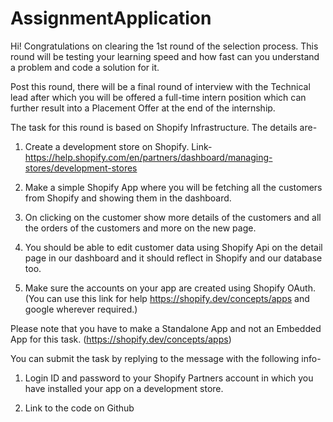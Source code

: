 # AssignmentApplication
Hi! Congratulations on clearing the 1st round of the selection process. This round will be testing your learning speed and how fast can you understand a problem and code a solution for it.	

Post this round, there will be a final round of interview with the Technical lead after which you will be offered a full-time intern position which can further result into a Placement Offer at the end of the internship.

The task for this round is based on Shopify Infrastructure. The details are-

1. Create a development store on Shopify. Link- https://help.shopify.com/en/partners/dashboard/managing-stores/development-stores

2. Make a simple Shopify App where you will be fetching all the customers from Shopify and showing them in the dashboard.

3. On clicking on the customer show more details of the customers and all the orders of the customers and more on the new page.

4. You should be able to edit customer data using Shopify Api on the detail page in our dashboard and it should reflect in Shopify and our database too.

 5. Make sure the accounts on your app are created using Shopify OAuth. (You can use this link for help https://shopify.dev/concepts/apps and google wherever required.)

Please note that you have to make a Standalone App and not an Embedded App for this task. (https://shopify.dev/concepts/apps)

You can submit the task by replying to the message with the following info-
1. Login ID and password to your Shopify Partners account in which you have installed your app on a development store.

2. Link to the code on Github
